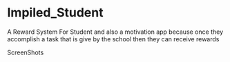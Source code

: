 # Impiled_Student
A Reward System For Student and also a motivation app because once they accomplish a task that is give by the school then they can receive rewards  


ScreenShots
